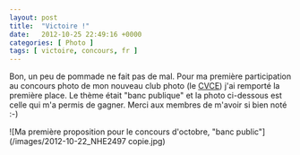 ```yaml
---
layout: post
title:  "Victoire !"
date:   2012-10-25 22:49:16 +0000
categories: [ Photo ]
tags: [ victoire, concours, fr ]
---
```

Bon, un peu de pommade ne fait pas de mal. Pour ma première participation au concours photo de mon nouveau club photo (le [CVCE](http://www.cvce.ch)) j'ai remporté la première place. Le thème était "banc publique" et la photo ci-dessous est celle qui m'a permis de gagner. Merci aux membres de m'avoir si bien noté :-)

![Ma première proposition pour le concours d'octobre, "banc public"](/images/2012-10-22_NHE2497 copie.jpg)
